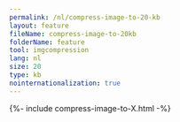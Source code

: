 ```yaml
---
permalink: /nl/compress-image-to-20-kb
layout: feature
fileName: compress-image-to-20kb
folderName: feature
tool: imgcompression
lang: nl
size: 20
type: kb
nointernationalization: true
---
```

{%- include compress-image-to-X.html -%}
      